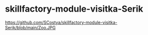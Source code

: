 # skillfactory-module-visitka-Serik
https://github.com/SCostya/skillfactory-module-visitka-Serik/blob/main/Zoo.JPG
